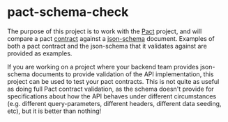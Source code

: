 # pact-schema-check

The purpose of this project is to work with the [Pact](https://pact.io/)
project, and will compare a pact
[contract](https://docs.pact.io/consumer/contract_tests_not_functional_tests)
against a [json-schema](https://json-schema.org/) document.  Examples of both a
pact contract and the json-schema that it validates against are provided as
examples.

If you are working on a project where your backend team provides json-schema
documents to provide validation of the API implementation, this project can be
used to test your pact contracts. This is not quite as useful as doing full
Pact contract validation, as the schema doesn't provide for specifications
about how the API behaves under different circumstances (e.g. different
query-parameters, different headers, different data seeding, etc), but it is
better than nothing!
